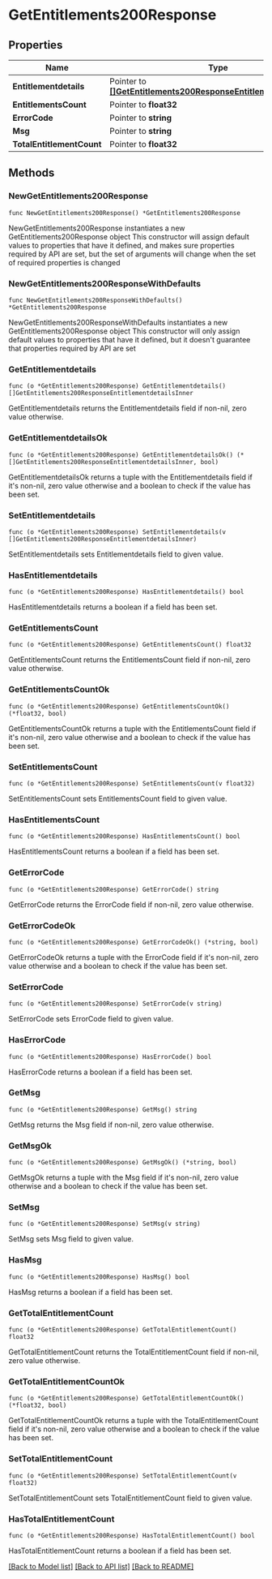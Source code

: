 # GetEntitlements200Response

## Properties

Name | Type | Description | Notes
------------ | ------------- | ------------- | -------------
**Entitlementdetails** | Pointer to [**[]GetEntitlements200ResponseEntitlementdetailsInner**](GetEntitlements200ResponseEntitlementdetailsInner.md) |  | [optional] 
**EntitlementsCount** | Pointer to **float32** |  | [optional] 
**ErrorCode** | Pointer to **string** |  | [optional] 
**Msg** | Pointer to **string** |  | [optional] 
**TotalEntitlementCount** | Pointer to **float32** |  | [optional] 

## Methods

### NewGetEntitlements200Response

`func NewGetEntitlements200Response() *GetEntitlements200Response`

NewGetEntitlements200Response instantiates a new GetEntitlements200Response object
This constructor will assign default values to properties that have it defined,
and makes sure properties required by API are set, but the set of arguments
will change when the set of required properties is changed

### NewGetEntitlements200ResponseWithDefaults

`func NewGetEntitlements200ResponseWithDefaults() *GetEntitlements200Response`

NewGetEntitlements200ResponseWithDefaults instantiates a new GetEntitlements200Response object
This constructor will only assign default values to properties that have it defined,
but it doesn't guarantee that properties required by API are set

### GetEntitlementdetails

`func (o *GetEntitlements200Response) GetEntitlementdetails() []GetEntitlements200ResponseEntitlementdetailsInner`

GetEntitlementdetails returns the Entitlementdetails field if non-nil, zero value otherwise.

### GetEntitlementdetailsOk

`func (o *GetEntitlements200Response) GetEntitlementdetailsOk() (*[]GetEntitlements200ResponseEntitlementdetailsInner, bool)`

GetEntitlementdetailsOk returns a tuple with the Entitlementdetails field if it's non-nil, zero value otherwise
and a boolean to check if the value has been set.

### SetEntitlementdetails

`func (o *GetEntitlements200Response) SetEntitlementdetails(v []GetEntitlements200ResponseEntitlementdetailsInner)`

SetEntitlementdetails sets Entitlementdetails field to given value.

### HasEntitlementdetails

`func (o *GetEntitlements200Response) HasEntitlementdetails() bool`

HasEntitlementdetails returns a boolean if a field has been set.

### GetEntitlementsCount

`func (o *GetEntitlements200Response) GetEntitlementsCount() float32`

GetEntitlementsCount returns the EntitlementsCount field if non-nil, zero value otherwise.

### GetEntitlementsCountOk

`func (o *GetEntitlements200Response) GetEntitlementsCountOk() (*float32, bool)`

GetEntitlementsCountOk returns a tuple with the EntitlementsCount field if it's non-nil, zero value otherwise
and a boolean to check if the value has been set.

### SetEntitlementsCount

`func (o *GetEntitlements200Response) SetEntitlementsCount(v float32)`

SetEntitlementsCount sets EntitlementsCount field to given value.

### HasEntitlementsCount

`func (o *GetEntitlements200Response) HasEntitlementsCount() bool`

HasEntitlementsCount returns a boolean if a field has been set.

### GetErrorCode

`func (o *GetEntitlements200Response) GetErrorCode() string`

GetErrorCode returns the ErrorCode field if non-nil, zero value otherwise.

### GetErrorCodeOk

`func (o *GetEntitlements200Response) GetErrorCodeOk() (*string, bool)`

GetErrorCodeOk returns a tuple with the ErrorCode field if it's non-nil, zero value otherwise
and a boolean to check if the value has been set.

### SetErrorCode

`func (o *GetEntitlements200Response) SetErrorCode(v string)`

SetErrorCode sets ErrorCode field to given value.

### HasErrorCode

`func (o *GetEntitlements200Response) HasErrorCode() bool`

HasErrorCode returns a boolean if a field has been set.

### GetMsg

`func (o *GetEntitlements200Response) GetMsg() string`

GetMsg returns the Msg field if non-nil, zero value otherwise.

### GetMsgOk

`func (o *GetEntitlements200Response) GetMsgOk() (*string, bool)`

GetMsgOk returns a tuple with the Msg field if it's non-nil, zero value otherwise
and a boolean to check if the value has been set.

### SetMsg

`func (o *GetEntitlements200Response) SetMsg(v string)`

SetMsg sets Msg field to given value.

### HasMsg

`func (o *GetEntitlements200Response) HasMsg() bool`

HasMsg returns a boolean if a field has been set.

### GetTotalEntitlementCount

`func (o *GetEntitlements200Response) GetTotalEntitlementCount() float32`

GetTotalEntitlementCount returns the TotalEntitlementCount field if non-nil, zero value otherwise.

### GetTotalEntitlementCountOk

`func (o *GetEntitlements200Response) GetTotalEntitlementCountOk() (*float32, bool)`

GetTotalEntitlementCountOk returns a tuple with the TotalEntitlementCount field if it's non-nil, zero value otherwise
and a boolean to check if the value has been set.

### SetTotalEntitlementCount

`func (o *GetEntitlements200Response) SetTotalEntitlementCount(v float32)`

SetTotalEntitlementCount sets TotalEntitlementCount field to given value.

### HasTotalEntitlementCount

`func (o *GetEntitlements200Response) HasTotalEntitlementCount() bool`

HasTotalEntitlementCount returns a boolean if a field has been set.


[[Back to Model list]](../README.md#documentation-for-models) [[Back to API list]](../README.md#documentation-for-api-endpoints) [[Back to README]](../README.md)


